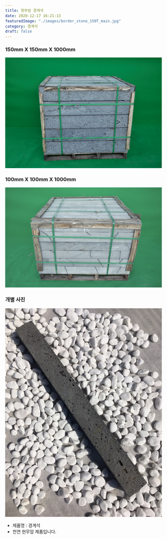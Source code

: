 ```yaml
---
title: 현무암 경계석
date: 2020-12-17 16:21:13
featuredImage: "./images/border_stone_150T_main.jpg"
category: 경계석
draft: false
---
```


### 150mm X 150mm X 1000mm

![현무암 경계석 150T](./images/border_stone_150T_main.jpg)

### 100mm X 100mm X 1000mm

![현무암 경계석 100T](./images/border_stone_100T_main.jpg)

### 개별 사진

![현무암 경계석 100T](./images/border_stone_100T_1.jpg)

- 제품명 : 경계석
- 천연 현무암 제품입니다.